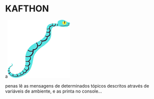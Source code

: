 # KAFTHON

a![Alt text](snake.webp)

penas lê as mensagens de determinados tópicos descritos através de variáveis de ambiente, e as printa no console...